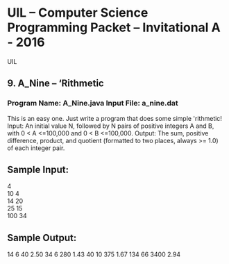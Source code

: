 # UIL – Computer Science Programming Packet – Invitational A - 2016
UIL
## 9. A_Nine – ‘Rithmetic
### Program Name: A_Nine.java Input File: a_nine.dat
This is an easy one. Just write a program that does some simple 'rithmetic!
Input: An initial value N, followed by N pairs of positive integers A and B, with 0 < A <=100,000 and 0 < B <=100,000.
Output: The sum, positive difference, product, and quotient (formatted to two places, always >= 1.0) of each integer pair.
## Sample Input:
4</br>
10 4</br>
14 20</br>
25 15</br>
100 34</br>
## Sample Output:
14 6 40 2.50
34 6 280 1.43
40 10 375 1.67
134 66 3400 2.94
